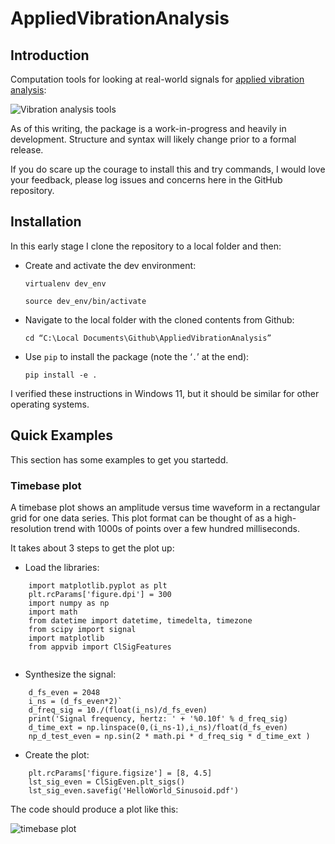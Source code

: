 # AppliedVibrationAnalysis

## Introduction

Computation tools for looking at real-world signals for [applied vibration analysis](https://robotsquirrelproductions.com/applied-vibration-analysis/):

![Vibration analysis tools](https://robotsquirrelproductions.com/wp-content/uploads/2024/07/VibAnalysisProcess_2k.png)

As of this writing, the package is a work-in-progress and heavily in development. Structure and syntax will likely change prior to a formal release.

If you do scare up the courage to install this and try commands, I would love your feedback, please log issues and concerns here in the GitHub repository.

## Installation

In this early stage I clone the repository to a local folder and then:

-   Create and activate the dev environment:

    `virtualenv dev_env`

    `source dev_env/bin/activate`

-   Navigate to the local folder with the cloned contents from Github:

    `cd “C:\Local Documents\Github\AppliedVibrationAnalysis”`

-   Use `pip` to install the package (note the ‘`.`’ at the end):

    `pip install -e .`

I verified these instructions in Windows 11, but it should be similar for other operating systems.

## Quick Examples

This section has some examples to get you startedd.

### Timebase plot

A timebase plot shows an amplitude versus time waveform in a rectangular grid for one data series. This plot format can be thought of as a high-resolution trend with 1000s of points over a few hundred milliseconds. 

It takes about 3 steps to get the plot up:

-   Load the libraries:

```
    import matplotlib.pyplot as plt
    plt.rcParams['figure.dpi'] = 300
    import numpy as np
    import math
    from datetime import datetime, timedelta, timezone
    from scipy import signal
    import matplotlib
    from appvib import ClSigFeatures
	
```	
	
-   Synthesize the signal:


```
    d_fs_even = 2048
    i_ns = (d_fs_even*2)`
    d_freq_sig = 10./(float(i_ns)/d_fs_even)
    print('Signal frequency, hertz: ' + '%0.10f' % d_freq_sig)
    d_time_ext = np.linspace(0,(i_ns-1),i_ns)/float(d_fs_even)
    np_d_test_even = np.sin(2 * math.pi * d_freq_sig * d_time_ext )
```
	
-   Create the plot:

```
    plt.rcParams['figure.figsize'] = [8, 4.5]
    lst_sig_even = ClSigEven.plt_sigs()
    lst_sig_even.savefig('HelloWorld_Sinusoid.pdf')
```
	
The code should produce a plot like this:

![timebase plot](https://robotsquirrelproductions.com/wp-content/uploads/2024/11/Timebase-HelloWorld_Sinusoid_2k_241127_170919.png)